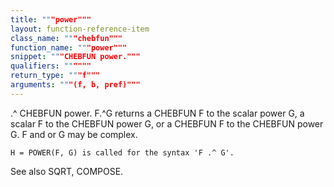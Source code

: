 ```yaml
---
title: """power"""
layout: function-reference-item
class_name: """chebfun"""
function_name: """power"""
snippet: """CHEBFUN power."""
qualifiers: """"""
return_type: """f"""
arguments: """(f, b, pref)"""
---
```


 .^   CHEBFUN power.
    F.^G returns a CHEBFUN F to the scalar power G, a scalar F to the CHEBFUN
    power G, or a CHEBFUN F to the CHEBFUN power G. F and or G may be complex.
 
    H = POWER(F, G) is called for the syntax 'F .^ G'.
 
  See also SQRT, COMPOSE.
